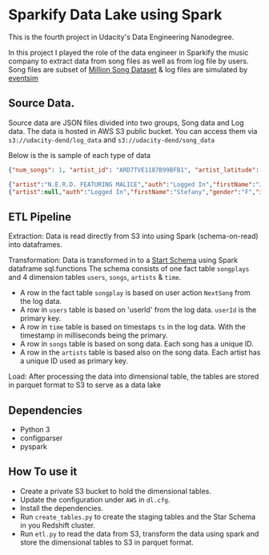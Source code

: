 # Sparkify Data Lake using Spark

This is the fourth project in Udacity's Data Engineering Nanodegree.

In this project I played the role of the data engineer in Sparkify the music company to extract data from song files as well as from log file by users.
Song files are subset of [Million Song Dataset](http://millionsongdataset.com/) & log files are simulated by [eventsim](https://github.com/Interana/eventsim)

## Source Data.
Source data are JSON files divided into two groups, Song data and Log data. The data is hosted in AWS S3 public bucket. You can access them via `s3://udacity-dend/log_data` and `s3://udacity-dend/song_data`

Below is the is sample of each type of data

```json
{"num_songs": 1, "artist_id": "ARD7TVE1187B99BFB1", "artist_latitude": null, "artist_longitude": null, "artist_location": "California - LA", "artist_name": "Casual", "song_id": "SOMZWCG12A8C13C480", "title": "I Didn't Mean To", "duration": 218.93179, "year": 0}
```

```json
{"artist":"N.E.R.D. FEATURING MALICE","auth":"Logged In","firstName":"Jayden","gender":"M","itemInSession":0,"lastName":"Fox","length":288.9922,"level":"free","location":"New Orleans-Metairie, LA","method":"PUT","page":"NextSong","registration":1541033612796.0,"sessionId":184,"song":"Am I High (Feat. Malice)","status":200,"ts":1541121934796,"userAgent":"\"Mozilla\/5.0 (Windows NT 6.3; WOW64) AppleWebKit\/537.36 (KHTML, like Gecko) Chrome\/36.0.1985.143 Safari\/537.36\"","userId":"101"}
{"artist":null,"auth":"Logged In","firstName":"Stefany","gender":"F","itemInSession":0,"lastName":"White","length":null,"level":"free","location":"Lubbock, TX","method":"GET","page":"Home","registration":1540708070796.0,"sessionId":82,"song":null,"status":200,"ts":1541122176796,"userAgent":"\"Mozilla\/5.0 (Macintosh; Intel Mac OS X 10_9_4) AppleWebKit\/537.36 (KHTML, like Gecko) Chrome\/36.0.1985.143 Safari\/537.36\"","userId":"83"}
```

## ETL Pipeline
Extraction: Data is read directly from S3 into using Spark (schema-on-read) into dataframes. 

Transformation: Data is transformed in to a [Start Schema](https://en.wikipedia.org/wiki/Star_schema) using Spark dataframe sql.functions The schema consists of one fact table `songplays` and 4 dimension tables `users`, `songs`, `artists` & `time`. 

- A row in the fact table `songplay` is based on user action `NextSong` from the log data.
- A row in `users` table is based on 'userId' from the log data. `userId` is the primary key.
- A row in `time` table is based on timestaps `ts` in the log data. With the timestamp in milliseconds being the primary.
- A row in `songs` table is based on song data. Each song has a unique ID. 
- A row in the `artists` table is based also on the song data. Each artist has a unique ID used as primary key.

Load: After processing the data into dimensional table, the tables are stored in parquet format to S3 to serve as a data lake

## Dependencies
 - Python 3
 - configparser
 - pyspark

## How To use it

- Create a private S3 bucket to hold the dimensional tables.
- Update the configuration under `AWS` in `dl.cfg`.
- Install the dependencies.
- Run `create_tables.py` to create the staging tables and the Star Schema in you Redshift cluster.
- Run `etl.py` to read the data from S3, transform the data using spark and store the dimensional tables to S3 in parquet format.